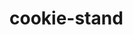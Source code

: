 # cookie-stand

<!-- dead code 

/* 

  randomCustomerEachHr: function () {
    return Math.floor(Math.random() * (this.maxCustomerPerHr - this.minCustomerPerHr + 1) + this.minCustomerPerHr);
  },

  calCookiesSoldPerHr: function () {
    for (let i = 0; i < hoursArray.length; i++) {
      let hourlyCookies = Math.ceil(this.randomCustomerEachHr() * this.avgCookiesSold);
      this.cookiesSoldPerHr.push(hourlyCookies)
      this.dailySoldTotal += hourlyCookies;
    }
  },
  
  render:function() {
    this.calCookiesSoldPerHr();
   // console.log('I am here');
    let seattleList = document.getElementById('seattle-stand');
    for (let i = 0; i < hoursArray.length; i++){
      let li = document.createElement('li'); 
      li.textContent = `${hoursArray[i]}: ${this.cookiesSoldPerHr[i]}`;
      seattleList.appendChild(li);
    }
    let li = document.createElement('li'); 
    li.textContent = `Total Cookies Sold: ${this.dailySoldTotal}`;
    seattleList.appendChild(li);
  },

seattle.render();
console.log(seattle); 

//Tokyo

let tokyo = {
  name: 'Tokyo',
  minCustomerPerHr: 3,
  maxCustomerPerHr: 24,
  avgCookiesSold: 1.2,
  cookiesSoldPerHr:[],
  //customerPerHr: [],
  dailySoldTotal: 0,

  randomCustomerEachHr: function () {
    return Math.floor(Math.random() * (this.maxCustomerPerHr - this.minCustomerPerHr + 1) + this.minCustomerPerHr);
  },

  calCookiesSoldPerHr: function () {
    for (let i = 0; i < hoursArray.length; i++) {
      let hourlyCookies = Math.ceil(this.randomCustomerEachHr() * this.avgCookiesSold);
      this.cookiesSoldPerHr.push(hourlyCookies)
      this.dailySoldTotal += hourlyCookies;
    }
  },
  
  render:function() {
    this.calCookiesSoldPerHr();
    //console.log('I am here');
    let tokyoList = document.getElementById('tokyo-stand');
    for (let i = 0; i < hoursArray.length; i++){
      let li = document.createElement('li'); 
      li.textContent = `${hoursArray[i]}: ${this.cookiesSoldPerHr[i]}`;
      tokyoList.appendChild(li);
    }
    let li = document.createElement('li'); 
    li.textContent = `Total Cookies Sold: ${this.dailySoldTotal}`;
    tokyoList.appendChild(li);
  },
};

tokyo.render();
console.log (tokyo);


///Dubai Stand
let dubai = {
  name: 'Dubai',
  minCustomerPerHr: 11,
  maxCustomerPerHr: 38,
  avgCookiesSold: 3.7,
  cookiesSoldPerHr:[],
  //customerPerHr: [],
  dailySoldTotal: 0,

  randomCustomerEachHr: function () {
    return Math.floor(Math.random() * (this.maxCustomerPerHr - this.minCustomerPerHr + 1) + this.minCustomerPerHr);
  },

  calCookiesSoldPerHr: function () {
    for (let i = 0; i < hoursArray.length; i++) {
      let hourlyCookies = Math.ceil(this.randomCustomerEachHr() * this.avgCookiesSold);
      this.cookiesSoldPerHr.push(hourlyCookies)
      this.dailySoldTotal += hourlyCookies;
    }
  },
  
  render:function() {
    this.calCookiesSoldPerHr();
    //console.log('I am here');
    let dubaiList = document.getElementById('dubai-stand');
    for (let i = 0; i < hoursArray.length; i++){
      let li = document.createElement('li'); 
      li.textContent = `${hoursArray[i]}: ${this.cookiesSoldPerHr[i]}`;
      dubaiList.appendChild(li);
    }
    let li = document.createElement('li'); 
    li.textContent = `Total Cookies Sold: ${this.dailySoldTotal}`;
    dubaiList.appendChild(li);
  },
};

dubai.render();
console.log(dubai); 

//Paris 
let paris = {
  name: 'Paris',
  minCustomerPerHr: 20,
  maxCustomerPerHr: 38,
  avgCookiesSold: 2.3,
  cookiesSoldPerHr:[],
  //customerPerHr: [],
  dailySoldTotal: 0,

  randomCustomerEachHr: function () {
    return Math.floor(Math.random() * (this.maxCustomerPerHr - this.minCustomerPerHr + 1) + this.minCustomerPerHr);
  },

  calCookiesSoldPerHr: function () {
    for (let i = 0; i < hoursArray.length; i++) {
      let hourlyCookies = Math.ceil(this.randomCustomerEachHr() * this.avgCookiesSold);
      this.cookiesSoldPerHr.push(hourlyCookies)
      this.dailySoldTotal += hourlyCookies;
    }
  },
  
  render:function() {
    this.calCookiesSoldPerHr();
    //console.log('I am here');
    let parisList = document.getElementById('paris-stand');
    for (let i = 0; i < hoursArray.length; i++){
      let li = document.createElement('li'); 
      li.textContent = `${hoursArray[i]}: ${this.cookiesSoldPerHr[i]}`;
      parisList.appendChild(li);
    }
    let li = document.createElement('li'); 
    li.textContent = `Total Cookies Sold: ${this.dailySoldTotal}`;
    parisList.appendChild(li);
  },
};

paris.render();
console.log(paris); 

//Lima

let lima = {
  name: 'Lima',
  minCustomerPerHr: 2,
  maxCustomerPerHr: 16,
  avgCookiesSold: 4.6,
  cookiesSoldPerHr:[],
  //customerPerHr: [],
  dailySoldTotal: 0,

  randomCustomerEachHr: function () {
    return Math.floor(Math.random() * (this.maxCustomerPerHr - this.minCustomerPerHr + 1) + this.minCustomerPerHr);
  },

  calCookiesSoldPerHr: function () {
    for (let i = 0; i < hoursArray.length; i++) {
      let hourlyCookies = Math.ceil(this.randomCustomerEachHr() * this.avgCookiesSold);
      this.cookiesSoldPerHr.push(hourlyCookies)
      this.dailySoldTotal += hourlyCookies;
    }
  },
  
  render:function() {
    this.calCookiesSoldPerHr();
    //console.log('I am here');
    let limaList = document.getElementById('lima-stand');
    for (let i = 0; i < hoursArray.length; i++){
      let li = document.createElement('li'); 
      li.textContent = `${hoursArray[i]}: ${this.cookiesSoldPerHr[i]}`;
      limaList.appendChild(li);
    }
    let li = document.createElement('li'); 
    li.textContent = `Total Cookies Sold: ${this.dailySoldTotal}`;
    limaList.appendChild(li);
  },
};

lima.render();
console.log(lima);  -->